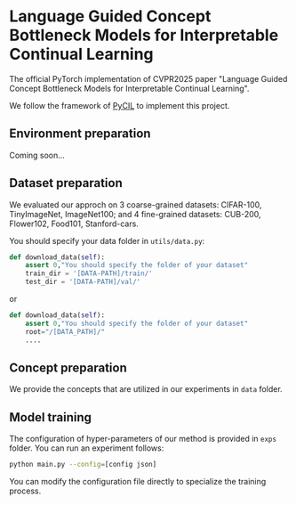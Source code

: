 # Language Guided Concept Bottleneck Models for Interpretable Continual Learning
The official PyTorch implementation of CVPR2025 paper "Language Guided Concept Bottleneck Models for Interpretable Continual Learning".

We follow the framework of [PyCIL](https://github.com/G-U-N/PyCIL) to implement this project.

## Environment preparation

Coming soon...
## Dataset preparation
We evaluated our approch on 3 coarse-grained datasets: CIFAR-100, TinyImageNet, ImageNet100; and 4 fine-grained datasets: CUB-200, Flower102, Food101, Stanford-cars.

You should specify your data folder in `utils/data.py`:
```python
def download_data(self):
    assert 0,"You should specify the folder of your dataset"
    train_dir = '[DATA-PATH]/train/'
    test_dir = '[DATA-PATH]/val/'
```
or
```python
def download_data(self):
    assert 0,"You should specify the folder of your dataset"
    root="/[DATA_PATH]/"
    ....
```

## Concept preparation
We provide the concepts that are utilized in our experiments in `data` folder. 


## Model training 
The configuration of hyper-parameters of our method is provided in `exps` folder. You can run an experiment follows:
```bash
python main.py --config=[config json]
```
You can modify the configuration file directly to specialize the training process.

